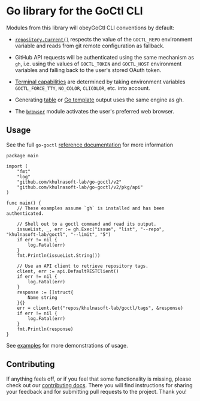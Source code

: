 # Go library for the GoCtl CLI

Modules from this library will obeyGoCtl CLI conventions by default:

- [`repository.Current()`](https://pkg.go.dev/github.com/khulnasoft-lab/go-goctl/v2/pkg/repository#current) respects the value of the `GOCTL_REPO` environment variable and reads from git remote configuration as fallback.

- GitHub API requests will be authenticated using the same mechanism as `gh`, i.e. using the values of `GOCTL_TOKEN` and `GOCTL_HOST` environment variables and falling back to the user's stored OAuth token.

- [Terminal capabilities](https://pkg.go.dev/github.com/khulnasoft-lab/go-goctl/v2/pkg/term) are determined by taking environment variables `GOCTL_FORCE_TTY`, `NO_COLOR`, `CLICOLOR`, etc. into account.

- Generating [table](https://pkg.go.dev/github.com/khulnasoft-lab/go-goctl/v2/pkg/tableprinter) or [Go template](https://pkg.go.dev/github.com/khulnasoft-lab/go-goctl/pkg/template) output uses the same engine as gh.

- The [`browser`](https://pkg.go.dev/github.com/khulnasoft-lab/go-goctl/v2/pkg/browser) module activates the user's preferred web browser.

## Usage

See the full `go-goctl`  [reference documentation](https://pkg.go.dev/github.com/khulnasoft-lab/go-goctl/v2) for more information

```golang
package main

import (
	"fmt"
	"log"
	"github.com/khulnasoft-lab/go-goctl/v2"
	"github.com/khulnasoft-lab/go-goctl/v2/pkg/api"
)

func main() {
	// These examples assume `gh` is installed and has been authenticated.

	// Shell out to a goctl command and read its output.
	issueList, _, err := gh.Exec("issue", "list", "--repo", "khulnasoft-lab/goctl", "--limit", "5")
	if err != nil {
		log.Fatal(err)
	}
	fmt.Println(issueList.String())

	// Use an API client to retrieve repository tags.
	client, err := api.DefaultRESTClient()
	if err != nil {
		log.Fatal(err)
	}
	response := []struct{
		Name string
	}{}
	err = client.Get("repos/khulnasoft-lab/goctl/tags", &response)
	if err != nil {
		log.Fatal(err)
	}
	fmt.Println(response)
}
```

See [examples][] for more demonstrations of usage.

## Contributing

If anything feels off, or if you feel that some functionality is missing, please check out our [contributing docs][contributing]. There you will find instructions for sharing your feedback and for submitting pull requests to the project. Thank you!

[extensions]: https://docs.github.com/en/github-cli/github-cli/creating-github-cli-extensions
[examples]: ./example_goctl_test.go
[contributing]: ./.github/CONTRIBUTING.md

